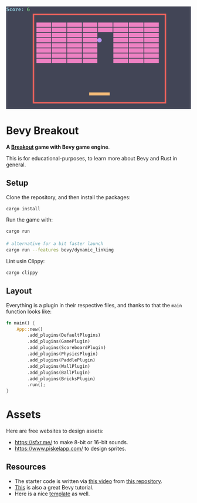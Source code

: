 <p align="center">
  <img src="./misc/img.png" alt="logo" width="640">
</p>

# Bevy Breakout

**A [Breakout](<https://en.wikipedia.org/wiki/Breakout_(video_game)>) game with Bevy game engine**.

This is for educational-purposes, to learn more about Bevy and Rust in general.

## Setup

Clone the repository, and then install the packages:

```sh
cargo install
```

Run the game with:

```sh
cargo run

# alternative for a bit faster launch
cargo run --features bevy/dynamic_linking
```

Lint usin Clippy:

```sh
cargo clippy
```

## Layout

Everything is a plugin in their respective files, and thanks to that the `main` function looks like:

```rs
fn main() {
    App::new()
        .add_plugins(DefaultPlugins)
        .add_plugins(GamePlugin)
        .add_plugins(ScoreboardPlugin)
        .add_plugins(PhysicsPlugin)
        .add_plugins(PaddlePlugin)
        .add_plugins(WallPlugin)
        .add_plugins(BallPlugin)
        .add_plugins(BricksPlugin)
        .run();
}
```

# Assets

Here are free websites to design assets:

- https://sfxr.me/ to make 8-bit or 16-bit sounds.
- https://www.piskelapp.com/ to design sprites.

## Resources

- The starter code is written via [this video](https://www.youtube.com/watch?v=E9SzRc9HkOg) from [this repository](https://github.com/c-gamedev/bevy-breakout).
- [This](https://www.youtube.com/watch?v=B6ZFuYYZCSY) is also a great Bevy tutorial.
- Here is a nice [template](https://github.com/NiklasEi/bevy_game_template) as well.
